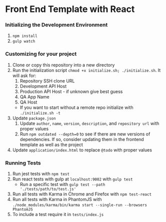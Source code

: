 # Front End Template with React

### Initializing the Development Environment
1. `npm install`
1. `gulp watch`

### Customizing for your project
1. Clone or copy this repository into a new directory
1. Run the initialization script `chmod +x initialize.sh; ./initialize.sh`. It will ask for:
    1. Repository SSH clone URL
    1. Development API Host
    1. Production API Host - if unknown give best guess
    1. QA App Name
    1. QA Host
    - If you want to start without a remote repo initialize with `./initialize.sh -t`
1. Update `package.json`
    1. Update `author`, `name`, `version`, `description`, and `repository url` with proper values
    1. Run `npm outdated --depth=0` to see if there are new versions of dependencies. If so, consider updating them in the frontend template as well as the project
1. Update `application/index.html` to replace `@todo` with proper values

### Running Tests
1. Run jest tests with `npm test`
1. Run react tests with gulp at `localhost:9002` with `gulp test`
    - Run a specific test with `gulp test --path './tests/path/to/test.js'`
1. Run all tests with Karma in Chrome and Firefox with `npm test-react`
1. Run all tests with Karma in PhantomJS with `./node_modules/karma/bin/karma start --single-run --browsers PhantomJS`
1. To include a test require it in `tests/index.js`
